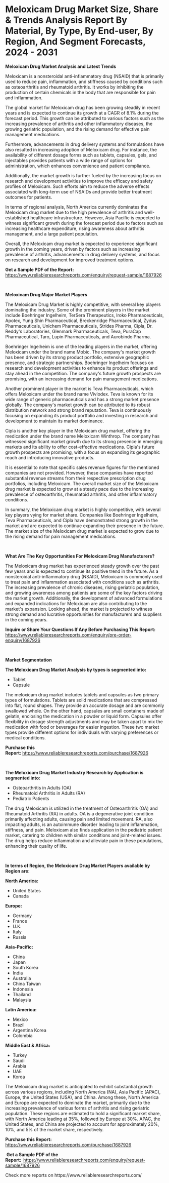 <p><h1>Meloxicam Drug Market Size, Share & Trends Analysis Report By Material, By Type, By End-user, By Region, And Segment Forecasts, 2024 - 2031</h1></p><p><strong>Meloxicam Drug Market Analysis and Latest Trends</strong></p>
<p><p>Meloxicam is a nonsteroidal anti-inflammatory drug (NSAID) that is primarily used to reduce pain, inflammation, and stiffness caused by conditions such as osteoarthritis and rheumatoid arthritis. It works by inhibiting the production of certain chemicals in the body that are responsible for pain and inflammation.</p><p>The global market for Meloxicam drug has been growing steadily in recent years and is expected to continue its growth at a CAGR of 8.1% during the forecast period. This growth can be attributed to various factors such as the increasing prevalence of arthritis and other inflammatory diseases, the growing geriatric population, and the rising demand for effective pain management medications.</p><p>Furthermore, advancements in drug delivery systems and formulations have also resulted in increasing adoption of Meloxicam drug. For instance, the availability of different dosage forms such as tablets, capsules, gels, and injectables provides patients with a wide range of options for administration, which enhances convenience and patient compliance.</p><p>Additionally, the market growth is further fueled by the increasing focus on research and development activities to improve the efficacy and safety profiles of Meloxicam. Such efforts aim to reduce the adverse effects associated with long-term use of NSAIDs and provide better treatment outcomes for patients.</p><p>In terms of regional analysis, North America currently dominates the Meloxicam drug market due to the high prevalence of arthritis and well-established healthcare infrastructure. However, Asia Pacific is expected to witness significant growth during the forecast period due to factors such as increasing healthcare expenditure, rising awareness about arthritis management, and a large patient population.</p><p>Overall, the Meloxicam drug market is expected to experience significant growth in the coming years, driven by factors such as increasing prevalence of arthritis, advancements in drug delivery systems, and focus on research and development for improved treatment options.</p></p>
<p><strong>Get a Sample PDF of the Report:&nbsp;</strong> <a href="https://www.reliableresearchreports.com/enquiry/request-sample/1687926">https://www.reliableresearchreports.com/enquiry/request-sample/1687926</a></p>
<p>&nbsp;</p>
<p><strong>Meloxicam Drug Major Market Players</strong></p>
<p><p>The Meloxicam Drug Market is highly competitive, with several key players dominating the industry. Some of the prominent players in the market include Boehringer Ingelheim, TerSera Therapeutics, Iroko Pharmaceuticals, Apotex, Yung Shin Pharmaceutical, Breckenridge Pharmaceutical, Zydus Pharmaceuticals, Unichem Pharmaceuticals, Strides Pharma, Cipla, Dr. Reddy's Laboratories, Glenmark Pharmaceuticals, Teva, PuraCap Pharmaceutical, Taro, Lupin Pharmaceuticals, and Aurobindo Pharma.</p><p>Boehringer Ingelheim is one of the leading players in the market, offering Meloxicam under the brand name Mobic. The company's market growth has been driven by its strong product portfolio, extensive geographic presence, and strategic partnerships. Boehringer Ingelheim focuses on research and development activities to enhance its product offerings and stay ahead in the competition. The company's future growth prospects are promising, with an increasing demand for pain management medications.</p><p>Another prominent player in the market is Teva Pharmaceuticals, which offers Meloxicam under the brand name Vivlodex. Teva is known for its wide range of generic pharmaceuticals and has a strong market presence globally. The company's market growth can be attributed to its robust distribution network and strong brand reputation. Teva is continuously focusing on expanding its product portfolio and investing in research and development to maintain its market dominance.</p><p>Cipla is another key player in the Meloxicam drug market, offering the medication under the brand name Meloxicam Winthrop. The company has witnessed significant market growth due to its strong presence in emerging markets and its ability to offer cost-effective medications. Cipla's future growth prospects are promising, with a focus on expanding its geographic reach and introducing innovative products.</p><p>It is essential to note that specific sales revenue figures for the mentioned companies are not provided. However, these companies have reported substantial revenue streams from their respective prescription drug portfolios, including Meloxicam. The overall market size of the Meloxicam drug market is expected to grow at a steady pace due to the increasing prevalence of osteoarthritis, rheumatoid arthritis, and other inflammatory conditions.</p><p>In summary, the Meloxicam drug market is highly competitive, with several key players vying for market share. Companies like Boehringer Ingelheim, Teva Pharmaceuticals, and Cipla have demonstrated strong growth in the market and are expected to continue expanding their presence in the future. The market size of the Meloxicam drug market is expected to grow due to the rising demand for pain management medications.</p></p>
<p>&nbsp;</p>
<p><strong>What Are The Key Opportunities For Meloxicam Drug Manufacturers?</strong></p>
<p><p>The Meloxicam drug market has experienced steady growth over the past few years and is expected to continue its positive trend in the future. As a nonsteroidal anti-inflammatory drug (NSAID), Meloxicam is commonly used to treat pain and inflammation associated with conditions such as arthritis. The increasing prevalence of chronic diseases, rising geriatric population, and growing awareness among patients are some of the key factors driving the market growth. Additionally, the development of advanced formulations and expanded indications for Meloxicam are also contributing to the market's expansion. Looking ahead, the market is projected to witness strong demand and lucrative opportunities for manufacturers and suppliers in the coming years.</p></p>
<p><strong>Inquire or Share Your Questions If Any Before Purchasing This Report:</strong> <a href="https://www.reliableresearchreports.com/enquiry/pre-order-enquiry/1687926">https://www.reliableresearchreports.com/enquiry/pre-order-enquiry/1687926</a></p>
<p>&nbsp;</p>
<p><strong>Market Segmentation</strong></p>
<p><strong>The Meloxicam Drug Market Analysis by types is segmented into:</strong></p>
<p><ul><li>Tablet</li><li>Capsule</li></ul></p>
<p><p>The meloxicam drug market includes tablets and capsules as two primary types of formulations. Tablets are solid medications that are compressed into flat, round shapes. They provide an accurate dosage and are commonly swallowed whole. On the other hand, capsules are small containers made of gelatin, enclosing the medication in a powder or liquid form. Capsules offer flexibility in dosage strength adjustments and may be taken apart to mix the medication with food or beverages for easier ingestion. These two market types provide different options for individuals with varying preferences or medical conditions.</p></p>
<p><strong>Purchase this Report:&nbsp;</strong><a href="https://www.reliableresearchreports.com/purchase/1687926">https://www.reliableresearchreports.com/purchase/1687926</a></p>
<p>&nbsp;</p>
<p><strong>The Meloxicam Drug Market Industry Research by Application is segmented into:</strong></p>
<p><ul><li>Osteoarthritis in Adults (OA)</li><li>Rheumatoid Arthritis in Adults (RA)</li><li>Pediatric Patients</li></ul></p>
<p><p>The drug Meloxicam is utilized in the treatment of Osteoarthritis (OA) and Rheumatoid Arthritis (RA) in adults. OA is a degenerative joint condition primarily affecting adults, causing pain and limited movement. RA, also impacting adults, is an autoimmune disorder leading to joint inflammation, stiffness, and pain. Meloxicam also finds application in the pediatric patient market, catering to children with similar conditions and joint-related issues. The drug helps reduce inflammation and alleviate pain in these populations, enhancing their quality of life.</p></p>
<p>&nbsp;</p>
<p><strong>In terms of Region, the Meloxicam Drug Market Players available by Region are:</strong></p>
<p>
    <p> <strong> North America: </strong>
        <ul>
            <li>United States</li>
            <li>Canada</li>
        </ul>
        </p> 
    <p> <strong> Europe: </strong>
        <ul>
            <li>Germany</li>
            <li>France</li>
            <li>U.K.</li>
            <li>Italy</li>
            <li>Russia</li>
        </ul>
        </p> 
    <p> <strong> Asia-Pacific: </strong>
        <ul>
            <li>China</li>
            <li>Japan</li>
            <li>South Korea</li>
            <li>India</li>
            <li>Australia</li>
            <li>China Taiwan</li>
            <li>Indonesia</li>
            <li>Thailand</li>
            <li>Malaysia</li>
        </ul>
        </p> 
    <p> <strong> Latin America: </strong>
        <ul>
            <li>Mexico</li>
            <li>Brazil</li>
            <li>Argentina Korea</li>
            <li>Colombia</li>
        </ul>
        </p> 
    <p> <strong> Middle East & Africa: </strong>
        <ul>
            <li>Turkey</li>
            <li>Saudi</li>
            <li>Arabia</li>
            <li>UAE</li>
            <li>Korea</li>
        </ul>
    </p>
    </p>
<p><p>The Meloxicam drug market is anticipated to exhibit substantial growth across various regions, including North America (NA), Asia Pacific (APAC), Europe, the United States (USA), and China. Among these, North America and Europe are expected to dominate the market, primarily due to the increasing prevalence of various forms of arthritis and rising geriatric population. These regions are estimated to hold a significant market share, with North America leading at 35%, followed by Europe at 30%. APAC, the United States, and China are projected to account for approximately 20%, 10%, and 5% of the market share, respectively.</p></p>
<p><strong>Purchase this Report: </strong><a href="https://www.reliableresearchreports.com/purchase/1687926">https://www.reliableresearchreports.com/purchase/1687926</a></p>
<p>&nbsp;<strong>Get a Sample PDF of the Report:&nbsp;&nbsp;</strong><a href="https://www.reliableresearchreports.com/enquiry/request-sample/1687926">https://www.reliableresearchreports.com/enquiry/request-sample/1687926</a></p>
<p><strong></strong></p>
<p>Check more reports on https://www.reliableresearchreports.com/</p>